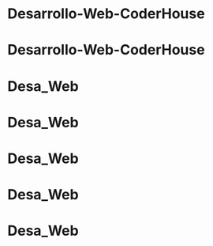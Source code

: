 # Desarrollo-Web-CoderHouse
# Desarrollo-Web-CoderHouse
# Desa_Web
# Desa_Web
# Desa_Web
# Desa_Web
# Desa_Web
